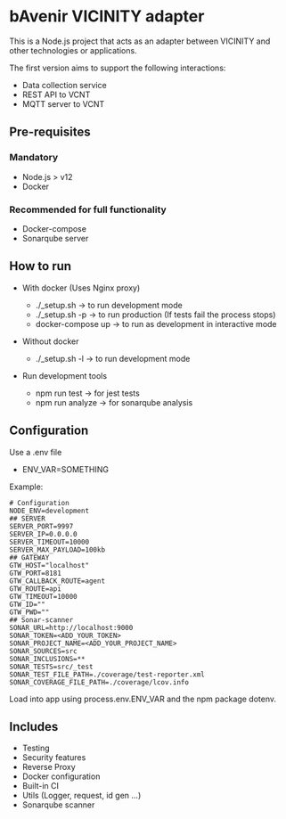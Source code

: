 # bAvenir VICINITY adapter

This is a Node.js project that acts as an adapter between VICINITY and other technologies or applications.

The first version aims to support the following interactions:

* Data collection service
* REST API to VCNT
* MQTT server to VCNT

## Pre-requisites

### Mandatory 

* Node.js > v12
* Docker

### Recommended for full functionality

* Docker-compose
* Sonarqube server

## How to run

* With docker (Uses Nginx proxy)
    * ./_setup.sh -> to run development mode
    * ./_setup.sh -p -> to run production (If tests fail the process stops)
    * docker-compose up -> to run as development in interactive mode

* Without docker
    * ./_setup.sh -l -> to run development mode

* Run development tools
    * npm run test -> for jest tests
    * npm run analyze -> for sonarqube analysis 

## Configuration

Use a .env file

* ENV_VAR=SOMETHING

Example:

    # Configuration
    NODE_ENV=development
    ## SERVER
    SERVER_PORT=9997
    SERVER_IP=0.0.0.0
    SERVER_TIMEOUT=10000
    SERVER_MAX_PAYLOAD=100kb
    ## GATEWAY
    GTW_HOST="localhost"
    GTW_PORT=8181
    GTW_CALLBACK_ROUTE=agent
    GTW_ROUTE=api
    GTW_TIMEOUT=10000
    GTW_ID=""
    GTW_PWD=""
    ## Sonar-scanner
    SONAR_URL=http://localhost:9000
    SONAR_TOKEN=<ADD_YOUR_TOKEN>
    SONAR_PROJECT_NAME=<ADD_YOUR_PROJECT_NAME>
    SONAR_SOURCES=src
    SONAR_INCLUSIONS=**
    SONAR_TESTS=src/_test
    SONAR_TEST_FILE_PATH=./coverage/test-reporter.xml
    SONAR_COVERAGE_FILE_PATH=./coverage/lcov.info

Load into app using process.env.ENV_VAR and the npm package dotenv.

## Includes

* Testing
* Security features
* Reverse Proxy
* Docker configuration
* Built-in CI
* Utils (Logger, request, id gen ...)
* Sonarqube scanner
